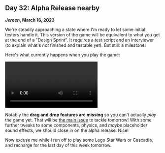 ## Day 32: Alpha Release nearby

**_Jeroen_, March 16, 2023**

We're steadily approaching a state where I'm ready to let some initial testers handle it.
This version of the game will be equivalent to what you get at the end of a "Design Sprint".
It requires a test script and an interviewer (to explain what's _not_ finished and testable yet).
But still: a milestone!

Here's what currently happens when you play the game:

<video controls loop>
  <source src="/img/pincrediball-v1-20230316-playbook-demo.mp4" type="video/mp4" />
  Video recording the Tutorial Pinball Machine, with playbook features
</video>

Notably the **drag and drop features are missing** so you can't actually _play_ the game yet.
That will be [the main issue](https://github.com/orgs/pincrediball/projects/1/views/1?pane=issue&itemId=22796854) to tackle tomorrow!
With some further tweaks to some components, physics, and _maybe_ placeholder sound effects, we should close in on the alpha release.
Nice!

Now excuse me while I run off to play some Lego Star Wars or Cascadia, and recharge for the last day of this week tomorrow.
